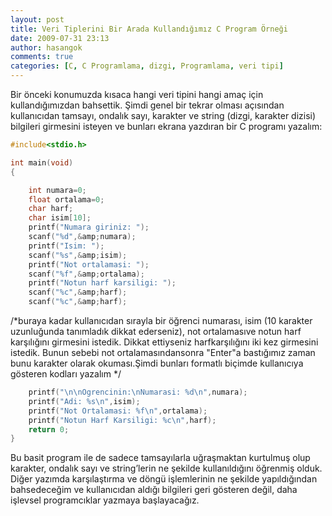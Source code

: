 ```yaml
---
layout: post
title: Veri Tiplerini Bir Arada Kullandığımız C Program Örneği
date: 2009-07-31 23:13
author: hasangok
comments: true
categories: [C, C Programlama, dizgi, Programlama, veri tipi]
---
```

Bir önceki konumuzda kısaca hangi veri tipini hangi amaç için kullandığımızdan bahsettik. Şimdi genel bir tekrar olması açısından kullanıcıdan tamsayı, ondalık sayı, karakter ve string (dizgi, karakter dizisi) bilgileri girmesini isteyen ve bunları ekrana yazdıran bir C programı yazalım:
```c
#include<stdio.h>

int main(void)
{

    int numara=0;
    float ortalama=0;
    char harf;
    char isim[10];
    printf("Numara giriniz: ");
    scanf("%d",&amp;numara);
    printf("Isim: ");
    scanf("%s",&amp;isim);
    printf("Not ortalamasi: ");
    scanf("%f",&amp;ortalama);
    printf("Notun harf karsiligi: ");
    scanf("%c",&amp;harf);
    scanf("%c",&amp;harf);
```
/*buraya kadar kullanıcıdan sırayla bir öğrenci numarası, isim (10 karakter uzunluğunda tanımladık dikkat ederseniz), not ortalamasıve notun harf karşılığını girmesini istedik. Dikkat ettiyseniz harfkarşılığını iki kez girmesini istedik. Bunun sebebi not ortalamasındansonra "Enter"a bastığımız zaman bunu karakter olarak okuması.Şimdi bunları formatlı biçimde kullanıcıya gösteren kodları yazalım */
```c
    printf("\n\nOgrencinin:\nNumarasi: %d\n",numara);
    printf("Adi: %s\n",isim);
    printf("Not Ortalamasi: %f\n",ortalama);
    printf("Notun Harf Karsiligi: %c\n",harf);
    return 0;
}
```
Bu basit program ile de sadece tamsayılarla uğraşmaktan kurtulmuş olup karakter, ondalık sayı ve string’lerin ne şekilde kullanıldığını öğrenmiş olduk. Diğer yazımda karşılaştırma ve döngü işlemlerinin ne şekilde yapıldığından bahsedeceğim ve kullanıcıdan aldığı bilgileri geri gösteren değil, daha işlevsel programcıklar yazmaya başlayacağız.
